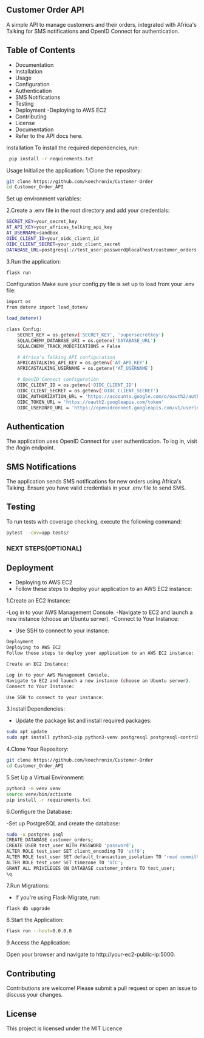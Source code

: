 ## Customer Order API
A simple API to manage customers and their orders, integrated with Africa's Talking for SMS notifications and OpenID Connect for authentication.

## Table of Contents
- Documentation
- Installation
- Usage
- Configuration
- Authentication
- SMS Notifications
- Testing
- Deployment
  -Deploying to AWS EC2
- Contributing
- License
- Documentation
- Refer to the API docs here.

Installation
To install the required dependencies, run:
 ```bash 
  pip install -r requirements.txt
  ```

Usage
Initialize the application:
1.Clone the repository:
```bash
git clone https://github.com/koechronix/Customer-Order
cd Customer_Order_API
```
Set up environment variables:

2.Create a .env file in the root directory and add your credentials:
```bash
SECRET_KEY=your_secret_key
AT_API_KEY=your_africas_talking_api_key
AT_USERNAME=sandbox
OIDC_CLIENT_ID=your_oidc_client_id
OIDC_CLIENT_SECRET=your_oidc_client_secret
DATABASE_URL=postgresql://test_user:password@localhost/customer_orders
```
3.Run the application:
```bash
flask run
```
Configuration
Make sure your config.py file is set up to load from your .env file:
```bash 
import os
from dotenv import load_dotenv

load_dotenv()

class Config:
    SECRET_KEY = os.getenv('SECRET_KEY', 'supersecretkey')
    SQLALCHEMY_DATABASE_URI = os.getenv('DATABASE_URL')
    SQLALCHEMY_TRACK_MODIFICATIONS = False

    # Africa's Talking API configuration
    AFRICASTALKING_API_KEY = os.getenv('AT_API_KEY')
    AFRICASTALKING_USERNAME = os.getenv('AT_USERNAME')

    # OpenID Connect configuration
    OIDC_CLIENT_ID = os.getenv('OIDC_CLIENT_ID')
    OIDC_CLIENT_SECRET = os.getenv('OIDC_CLIENT_SECRET')
    OIDC_AUTHORIZATION_URL = 'https://accounts.google.com/o/oauth2/auth'
    OIDC_TOKEN_URL = 'https://oauth2.googleapis.com/token'
    OIDC_USERINFO_URL = 'https://openidconnect.googleapis.com/v1/userinfo'
```
## Authentication
The application uses OpenID Connect for user authentication. To log in, visit the /login endpoint.

## SMS Notifications
The application sends SMS notifications for new orders using Africa's Talking. Ensure you have valid credentials in your .env file to send SMS.

## Testing
To run tests with coverage checking, execute the following command:
```bash
pytest --cov=app tests/
```
### NEXT STEPS(OPTIONAL)
## Deployment
- Deploying to AWS EC2
- Follow these steps to deploy your application to an AWS EC2 instance:

1.Create an EC2 Instance:

-Log in to your AWS Management Console.
-Navigate to EC2 and launch a new instance (choose an Ubuntu server).
-Connect to Your Instance:

 - Use SSH to connect to your instance:
 ```bash 
 Deployment
Deploying to AWS EC2
Follow these steps to deploy your application to an AWS EC2 instance:

Create an EC2 Instance:

Log in to your AWS Management Console.
Navigate to EC2 and launch a new instance (choose an Ubuntu server).
Connect to Your Instance:

Use SSH to connect to your instance:
```
3.Install Dependencies:

- Update the package list and install required packages:
```bash 
sudo apt update
sudo apt install python3-pip python3-venv postgresql postgresql-contrib
```
4.Clone Your Repository:
```bash 
git clone https://github.com/koechronix/Customer-Order
cd Customer_Order_API
```
5.Set Up a Virtual Environment:
```bash 
python3 -m venv venv
source venv/bin/activate
pip install -r requirements.txt
```
6.Configure the Database:

-Set up PostgreSQL and create the database:
```bash 
sudo -u postgres psql
CREATE DATABASE customer_orders;
CREATE USER test_user WITH PASSWORD 'password';
ALTER ROLE test_user SET client_encoding TO 'utf8';
ALTER ROLE test_user SET default_transaction_isolation TO 'read committed';
ALTER ROLE test_user SET timezone TO 'UTC';
GRANT ALL PRIVILEGES ON DATABASE customer_orders TO test_user;
\q
```
7.Run Migrations:

- If you're using Flask-Migrate, run:
```bash
flask db upgrade
```
8.Start the Application:
```bash 
flask run --host=0.0.0.0
```
9.Access the Application:

Open your browser and navigate to http://your-ec2-public-ip:5000.
## Contributing
Contributions are welcome! Please submit a pull request or open an issue to discuss your changes.

## License
This project is licensed under the MIT Licence
